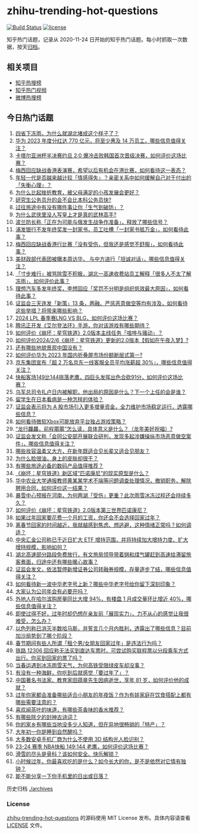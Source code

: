 # zhihu-trending-hot-questions

[![Build Status](https://github.com/justjavac/zhihu-trending-hot-questions/workflows/ci/badge.svg?branch=master)](https://github.com/justjavac/zhihu-trending-hot-questions/actions)
[![license](https://img.shields.io/github/license/justjavac/zhihu-trending-hot-questions)](https://github.com/justjavac/zhihu-trending-hot-questions/blob/master/LICENSE)

知乎热门话题，记录从 2020-11-24
日开始的知乎热门话题。每小时抓取一次数据，按天[归档](./archives)。

## 相关项目

- [知乎热搜榜](https://github.com/justjavac/zhihu-trending-top-search)
- [知乎热门视频](https://github.com/justjavac/zhihu-trending-hot-video)
- [微博热搜榜](https://github.com/justjavac/weibo-trending-hot-search)

## 今日热门话题

<!-- BEGIN -->
<!-- 最后更新时间 Wed Feb 07 2024 02:17:19 GMT+0800 (China Standard Time) -->

1. [四省下冻雨，为什么就湖北堵成这个样子了？](https://www.zhihu.com/question/643025637)
1. [华为 2023 年度分红达 770 亿元，将至少惠及 14 万员工，哪些信息值得关注？](https://www.zhihu.com/question/643238331)
1. [卡塔尔亚洲杯半决赛约旦 2:0 爆冷击败韩国首次晋级决赛，如何评价这场比赛？](https://www.zhihu.com/question/643321612)
1. [梅西回应缺战香港表演赛，希望以后有机会在港比赛，如何看待这一表态？](https://www.zhihu.com/question/643202768)
1. [年轻一代是否越来越计较「情感得失」？亲密关系中如何缓解自己对于付出的「失衡心理」？](https://www.zhihu.com/question/642870364)
1. [为什么比起挫折教育，被父母满足的小孩发展会更好？](https://www.zhihu.com/question/643047650)
1. [研究生公务员升的会不会比本科公务员快?](https://www.zhihu.com/question/640677973)
1. [过往旅途中有没有哪件事让你「生气到破防」？](https://www.zhihu.com/question/642214014)
1. [为什么武侠里没人写皇上才是真的武林高手?](https://www.zhihu.com/question/642706745)
1. [波兰防长称「正在为可能与俄发生战争作准备」，释放了哪些信号？](https://www.zhihu.com/question/643238560)
1. [浦发银行不发年终奖发一封家书，员工吐槽「一封家书抵万金」，如何看待此事？](https://www.zhihu.com/question/643221674)
1. [梅西回应缺战香港行比赛「没有受伤，但我还是感觉不舒服」，如何看待此事？](https://www.zhihu.com/question/643220388)
1. [美财政部代表团被曝本周访华， 与中方进行「坦诚对话」，哪些信息值得关注？](https://www.zhihu.com/question/643235635)
1. [「寸步难行」被骂除雪不积极，湖北一高速收费站员工解释「很多人不太了解冻雨」，如何评价此事？](https://www.zhihu.com/question/643046591)
1. [理想汽车多发年终奖，李想回应「奖罚不分明是组织低效最大原因」，如何看待此事？](https://www.zhihu.com/question/643085569)
1. [证监会三天连发「新策」13 条，两融、严惩恶意做空等均有涉及，如何看待这些举措？将带来哪些影响？](https://www.zhihu.com/question/643238811)
1. [2024 LPL 春季赛LNG VS BLG，如何评价这场比赛？](https://www.zhihu.com/question/643256573)
1. [腾讯正开发《艾尔登法环》手游，你对该游戏有哪些期待？](https://www.zhihu.com/question/643238271)
1. [如何评价《崩坏：星穹铁道》2.0版本主线任务「喧哗与骚动」？](https://www.zhihu.com/question/643197783)
1. [如何评价2024/2/6《崩坏：星穹铁道》更新的2.0版本【假如在午夜入梦】?](https://www.zhihu.com/question/643176242)
1. [还有哪些地貌景观中国没有？](https://www.zhihu.com/question/58555806)
1. [如何评价华为 2023 年国内折叠屏市场份额断层式第一?](https://www.zhihu.com/question/643208033)
1. [京东集团宣布「超 2 万名京东一线客服全员平均涨薪超 30%」，哪些信息值得关注？](https://www.zhihu.com/question/643048551)
1. [快船客场149比144挑落老鹰，四巨头发挥出色合砍91分，如何评价这场比赛？](https://www.zhihu.com/question/643199151)
1. [乌军总司令扎卢日内被解职，他出局的原因是什么？下一个上任的会是谁？](https://www.zhihu.com/question/643195546)
1. [留学生在日本看病是一种怎样的体验？](https://www.zhihu.com/question/267088608)
1. [证监会表示将为 A 股市场引入更多增量资金，全力维护市场稳定运行，透露哪些信息？](https://www.zhihu.com/question/643197789)
1. [如何看待微软Xbox可能放弃平台独占游戏策略？](https://www.zhihu.com/question/642932104)
1. [“龙行龘龘，前程朤朤”怎么读，具体意义是什么？（龙年美好祝福）?](https://www.zhihu.com/question/640193374)
1. [证监会发文称「会同公安部开展联合研判，发现多起涉嫌操纵市场恶意做空案件」，哪些信息值得关注？](https://www.zhihu.com/question/643129592)
1. [哪些妆容温柔又大方，在新年既适合见长辈又适合见朋友？](https://www.zhihu.com/question/638134709)
1. [为什么脸很油，身上的皮肤却很干？](https://www.zhihu.com/question/638584660)
1. [有哪些旅途必备的数码产品值得推荐？](https://www.zhihu.com/question/587155485)
1. [《崩坏：星穹铁道》新区域“匹诺康尼”的现实原型是什么？](https://www.zhihu.com/question/640755187)
1. [华中农业大学通报教师黄某某学术不端等问题调查处理情况，撤销职务，解除聘用合同，如何评价这一结果？](https://www.zhihu.com/question/643201942)
1. [暴雪中心预报在河南，为何两湖「受伤」更重？此次雨雪冰冻过程还会持续多久？](https://www.zhihu.com/question/643172892)
1. [如何评价《崩坏：星穹铁道》2.0版本第三世界匹诺康尼？](https://www.zhihu.com/question/643192900)
1. [如果过年回家要花费一个月的工资，你还会不会选择回家过年？](https://www.zhihu.com/question/642870408)
1. [离春节回家的时间越近，我就越感到焦虑、想逃避，这种情绪正常吗？如何调适？](https://www.zhihu.com/question/642614467)
1. [中央汇金公司称已于近日扩大 ETF 增持范围，并将持续加大增持力度、扩大增持规模，影响如何？](https://www.zhihu.com/question/643193589)
1. [湖北高速部分路段免费放行，有文旅局领导带着锅和煤气罐赶到高速给滞留旅客煮面，归途中还有哪些暖心故事？](https://www.zhihu.com/question/643173423)
1. [证监会发文，依法暂停新增证券公司转融券规模，存量逐步了结，哪些信息值得关注？](https://www.zhihu.com/question/643206097)
1. [如何看待新一波中华老字号上新？哪些中华老字号给你留下深刻印象？](https://www.zhihu.com/question/643212560)
1. [大家认为公司年会有必要开吗？](https://www.zhihu.com/question/640726689)
1. [外地人在哈尔滨购房量同比大增 94%，有楼盘 1 月成交量环比增近 40%，哪些信息值得关注？](https://www.zhihu.com/question/643202808)
1. [即使过得不好，过年时却仍想在亲友前「展现实力」，力不从心的感觉让我很难受，怎么办？](https://www.zhihu.com/question/642870419)
1. [以色列称已消灭半数哈马斯，并誓言几个月内胜利，透露出了哪些信息？目前加沙局势到了哪个阶段？](https://www.zhihu.com/question/643199462)
1. [春节期间有些人所谓「租个男/女朋友回家过年」是违法行为吗？](https://www.zhihu.com/question/639224946)
1. [铁路 12306 回应称无法买到直达车票时，可尝试购买联程票以分段乘车方式出行。你买到回家的票了吗？](https://www.zhihu.com/question/643018735)
1. [当春运遇到冰冻雨雪天气，为何高铁受限绿皮车却没事？](https://www.zhihu.com/question/643085901)
1. [有没有一种海鲜，你吃到后就感觉「要过年了」？](https://www.zhihu.com/question/639053185)
1. [中国著名书法家、教育家田蕴章先生因病逝世，享年 81 岁，如何评价他的成就？](https://www.zhihu.com/question/642967818)
1. [过年你家都会准备哪些适合小朋友的年夜饭？作为有娃家庭在饮食搭配上都有哪些需要注意的？](https://www.zhihu.com/question/640704177)
1. [喜欢闻茶叶的味道，有哪些茶香味的香水推荐？](https://www.zhihu.com/question/638071115)
1. [有哪些除夕的封神古诗词？](https://www.zhihu.com/question/642405036)
1. [你的家乡有哪些当地没多少人知道，但在异地很畅销的「特产」？](https://www.zhihu.com/question/638705851)
1. [大年初一你是睡到自然醒吗？](https://www.zhihu.com/question/642669317)
1. [大多数安卓手机厂商为什么不使用 3D 结构光人脸识别？](https://www.zhihu.com/question/642529035)
1. [23-24 赛季 NBA快船 149:144 老鹰，如何评价这场比赛？](https://www.zhihu.com/question/643178438)
1. [滑雪的尽头是骨科？该如何安全、快乐解锁？](https://www.zhihu.com/question/642660515)
1. [小时候过年，你最喜欢吃的是什么？如今长大的你，是不是依然对它情有独钟？](https://www.zhihu.com/question/639792484)
1. [能不能分享一下你手机里的日出或日落？](https://www.zhihu.com/question/637729738)

<!-- END -->

历史归档 [./archives](./archives)

### License

[zhihu-trending-hot-questions](https://github.com/justjavac/zhihu-trending-hot-questions)
的源码使用 MIT License 发布。具体内容请查看 [LICENSE](./LICENSE) 文件。
